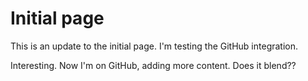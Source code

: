 # Initial page

This is an update to the initial page. I'm testing the GitHub integration.

Interesting. Now I'm on GitHub, adding more content. Does it blend??

